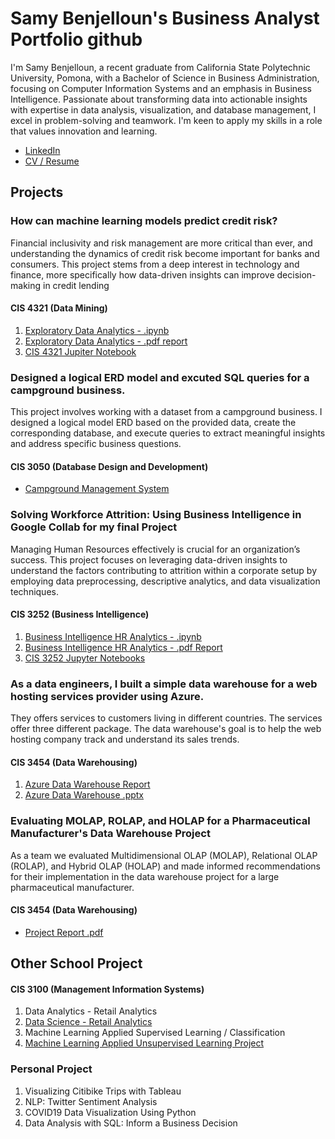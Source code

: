 # Samy Benjelloun's Business Analyst Portfolio github
I'm Samy Benjelloun, a recent graduate from California State Polytechnic University, Pomona, with a Bachelor of Science in Business Administration, focusing on Computer Information Systems and an emphasis in Business Intelligence. Passionate about transforming data into actionable insights with expertise in data analysis, visualization, and database management, I excel in problem-solving and teamwork. I'm keen to apply my skills in a role that values innovation and learning. 

- [LinkedIn](https://www.linkedin.com/in/samy-benjelloun/)
- [CV / Resume](link)
  
## Projects
### How can machine learning models predict credit risk?
Financial inclusivity and risk management are more critical than ever, and understanding the dynamics of credit risk become important for banks and consumers. This project stems from a deep interest in technology and finance, more specifically how data-driven insights can improve decision-making in credit lending
#### CIS 4321 (Data Mining)
1. [Exploratory Data Analytics - .ipynb](Samy_Benjelloun_Final_Project.ipynb)
2. [Exploratory Data Analytics - .pdf report](https://github.com/Titoro1/SamyBen/blob/5000005c21002d496fcf1634f0daddb65237d555/Samy_Benjelloun_FinalProject.pdf)
3. [CIS 4321 Jupiter Notebook](https://drive.google.com/drive/u/0/folders/1YEdJsOgrto6UwvY2L2aE9AaZgifp5QRP)

### Designed a logical ERD model and excuted SQL queries for a campground business.
This project involves working with a dataset from a campground business. I designed
a logical model ERD based on the provided data, create the corresponding database, and execute
queries to extract meaningful insights and address specific business questions.
#### CIS 3050 (Database Design and Development)
- [Campground Management System](https://github.com/Titoro1/SamyBen/blob/28120b6b52e17b1e8b18b5532d91c0fba23e430f/Campground%20Project%20-%20Benjelloun%20S.pdf)


###  Solving Workforce Attrition: Using Business Intelligence in Google Collab for my final Project
Managing Human Resources effectively is crucial for an organization’s success. This project focuses on leveraging data-driven insights to understand the factors contributing to attrition within a corporate setup by employing data preprocessing, descriptive analytics, and data visualization techniques.
#### CIS 3252 (Business Intelligence)
1. [Business Intelligence HR Analytics - .ipynb](Final_Project_Benjelloun_Samy.ipynb)
2. [Business Intelligence HR Analytics - .pdf Report](https://github.com/Titoro1/SamyBen/blob/7703185069353c4c017e8c828e96f6c76b1eabaf/CIS%203252%20-%20Final%20Project%20Report%20-%20Benjelloun_Samy.pdf) 
3. [CIS 3252 Jupyter Notebooks](https://drive.google.com/drive/u/0/folders/1_N2Xls8uaYpP64GABGZPZXsLenJM3-bS)

### As a data engineers, I built a simple data warehouse for a web hosting services provider using Azure.
They offers services to customers living in different countries. The services offer three different package. The data warehouse's goal is to help the web hosting company track and understand its sales trends.
#### CIS 3454 (Data Warehousing)
1. [Azure Data Warehouse Report]()
2. [Azure Data Warehouse .pptx]()

### Evaluating MOLAP, ROLAP, and HOLAP for a Pharmaceutical Manufacturer's Data Warehouse Project
As a team we evaluated Multidimensional OLAP (MOLAP), Relational OLAP (ROLAP), and Hybrid OLAP (HOLAP) and made informed recommendations for their implementation in the data warehouse project for a large pharmaceutical manufacturer. 
#### CIS 3454 (Data Warehousing)
- [Project Report .pdf]()

## Other School Project
#### CIS 3100 (Management Information Systems)
1. Data Analytics - Retail Analytics
2. [Data Science - Retail Analytics](Samy_Benjelloun_Project_5_6,_3100_ulta_quartiles.ipynb)
3. Machine Learning Applied Supervised Learning / Classification
4. [Machine Learning Applied Unsupervised Learning Project](Samy_Benjelloun_commodity_clusters+plotly.ipynb)


### Personal Project 
1. Visualizing Citibike Trips with Tableau
2. NLP: Twitter Sentiment Analysis
3. COVID19 Data Visualization Using Python
4. Data Analysis with SQL: Inform a Business Decision
